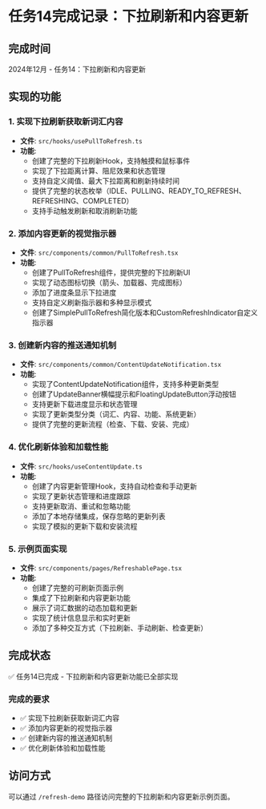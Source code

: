 # 任务14完成记录：下拉刷新和内容更新

## 完成时间
2024年12月 - 任务14：下拉刷新和内容更新

## 实现的功能

### 1. 实现下拉刷新获取新词汇内容
- **文件**: `src/hooks/usePullToRefresh.ts`
- **功能**: 
  - 创建了完整的下拉刷新Hook，支持触摸和鼠标事件
  - 实现了下拉距离计算、阻尼效果和状态管理
  - 支持自定义阈值、最大下拉距离和刷新持续时间
  - 提供了完整的状态枚举（IDLE、PULLING、READY_TO_REFRESH、REFRESHING、COMPLETED）
  - 支持手动触发刷新和取消刷新功能

### 2. 添加内容更新的视觉指示器
- **文件**: `src/components/common/PullToRefresh.tsx`
- **功能**:
  - 创建了PullToRefresh组件，提供完整的下拉刷新UI
  - 实现了动态图标切换（箭头、加载器、完成图标）
  - 添加了进度条显示下拉进度
  - 支持自定义刷新指示器和多种显示模式
  - 创建了SimplePullToRefresh简化版本和CustomRefreshIndicator自定义指示器

### 3. 创建新内容的推送通知机制
- **文件**: `src/components/common/ContentUpdateNotification.tsx`
- **功能**:
  - 实现了ContentUpdateNotification组件，支持多种更新类型
  - 创建了UpdateBanner横幅提示和FloatingUpdateButton浮动按钮
  - 支持更新下载进度显示和状态管理
  - 实现了更新类型分类（词汇、内容、功能、系统更新）
  - 提供了完整的更新流程（检查、下载、安装、完成）

### 4. 优化刷新体验和加载性能
- **文件**: `src/hooks/useContentUpdate.ts`
- **功能**:
  - 创建了内容更新管理Hook，支持自动检查和手动更新
  - 实现了更新状态管理和进度跟踪
  - 支持更新取消、重试和忽略功能
  - 添加了本地存储集成，保存忽略的更新列表
  - 实现了模拟的更新下载和安装流程

### 5. 示例页面实现
- **文件**: `src/components/pages/RefreshablePage.tsx`
- **功能**:
  - 创建了完整的可刷新页面示例
  - 集成了下拉刷新和内容更新功能
  - 展示了词汇数据的动态加载和更新
  - 实现了统计信息显示和实时更新
  - 添加了多种交互方式（下拉刷新、手动刷新、检查更新）

## 完成状态
✅ 任务14已完成 - 下拉刷新和内容更新功能已全部实现

### 完成的要求
- ✅ 实现下拉刷新获取新词汇内容
- ✅ 添加内容更新的视觉指示器
- ✅ 创建新内容的推送通知机制
- ✅ 优化刷新体验和加载性能

## 访问方式
可以通过 `/refresh-demo` 路径访问完整的下拉刷新和内容更新示例页面。